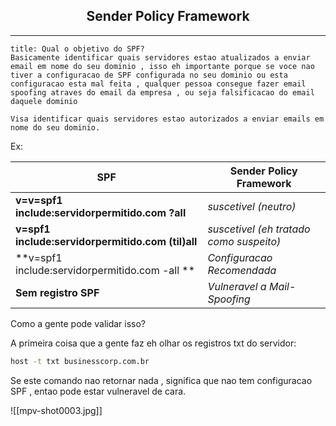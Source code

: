 <h2 align="center"> Sender Policy Framework</h2>
<hr>

```ad-question
title: Qual o objetivo do SPF? 
Basicamente identificar quais servidores estao atualizados a enviar email em nome do seu dominio , isso eh importante porque se voce nao tiver a configuracao de SPF configurada no seu dominio ou esta configuracao esta mal feita , qualquer pessoa consegue fazer email spoofing atraves do email da empresa , ou seja falsificacao do email daquele dominio

Visa identificar quais servidores estao autorizados a enviar emails em nome do seu dominio.
```


Ex:

| SPF                                               | Sender Policy Framework                 |
| ------------------------------------------------- | --------------------------------------- |
| **v=v=spf1 include:servidorpermitido.com ?all**   | *suscetivel (neutro)*                   |
| **v=spf1 include:servidorpermitido.com (til)all** | *suscetivel (eh tratado como suspeito)* |
| **v=spf1 include:servidorpermitido.com -all **    | *Configuracao Recomendada*              |
| **Sem registro SPF**                              | *Vulneravel a Mail-Spoofing*            |

Como a gente pode validar isso?

A primeira coisa que a gente faz  eh olhar os registros txt do servidor:

```sh
host -t txt businesscorp.com.br
```

Se este comando nao retornar nada  , significa que nao tem configuracao SPF , entao pode estar vulneravel de cara.

![[mpv-shot0003.jpg]]